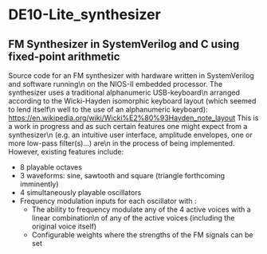# DE10-Lite_synthesizer
## FM Synthesizer in SystemVerilog and C using fixed-point arithmetic

Source code for an FM synthesizer with hardware written in SystemVerilog and software running\n
on the NIOS-II embedded processor. The synthesizer uses a traditional alphanumeric USB-keyboard\n
arranged according to the Wicki-Hayden isomorphic keyboard layout (which seemed to lend itself\n
well to the use of an alphanumeric keyboard):
https://en.wikipedia.org/wiki/Wicki%E2%80%93Hayden_note_layout
This is a work in progress and as such certain features one might expect from a synthesizer\n
(e.g. an intuitive user interface, amplitude envelopes, one or more low-pass filter(s)...) are\n
in the process of being implemented. However, existing features include:
<ul>
  <li> 8 playable octaves </li>
  <li> 3 waveforms: sine, sawtooth and square (triangle forthcoming imminently) </li>
  <li> 4 simultaneously playable oscillators </li>
  <li> Frequency modulation inputs for each oscillator with :
  <ul>
      <li> The ability to frequency modulate any of the 4 active voices with a linear combination\n
           of any of the active voices (including the original voice itself) </li>
      <li> Configurable weights where the strengths of the FM signals can be set </li>
